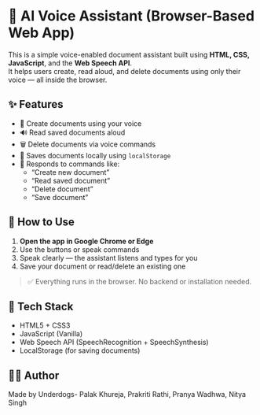 # 🧠 AI Voice Assistant (Browser-Based Web App)

This is a simple voice-enabled document assistant built using **HTML, CSS, JavaScript**, and the **Web Speech API**.  
It helps users create, read aloud, and delete documents using only their voice — all inside the browser.

## ✨ Features

- 🎤 Create documents using your voice
- 🔊 Read saved documents aloud
- 🗑 Delete documents via voice commands
- 💾 Saves documents locally using `localStorage`
- 🧠 Responds to commands like:
  - “Create new document”
  - “Read saved document”
  - “Delete document”
  - “Save document”

## 🚀 How to Use

1. **Open the app in Google Chrome or Edge**
2. Use the buttons or speak commands
3. Speak clearly — the assistant listens and types for you
4. Save your document or read/delete an existing one

> ✅ Everything runs in the browser. No backend or installation needed.

## 🔧 Tech Stack

- HTML5 + CSS3
- JavaScript (Vanilla)
- Web Speech API (SpeechRecognition + SpeechSynthesis)
- LocalStorage (for saving documents)

## 👩‍💻 Author

Made by Underdogs- Palak Khureja, Prakriti Rathi, Pranya Wadhwa, Nitya Singh

